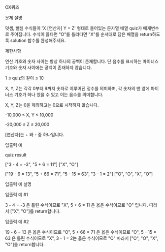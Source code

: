 OX퀴즈

문제 설명

덧셈, 뺄셈 수식들이 'X [연산자] Y = Z' 형태로 들어있는 문자열 배열 quiz가 매개변수로 주어집니다. 수식이 옳다면 "O"를 틀리다면 "X"를 순서대로 담은 배열을 return하도록 solution 함수를 완성해주세요.

제한사항

연산 기호와 숫자 사이는 항상 하나의 공백이 존재합니다. 단 음수를 표시하는 마이너스 기호와 숫자 사이에는 공백이 존재하지 않습니다.

1 ≤ quiz의 길이 ≤ 10

X, Y, Z는 각각 0부터 9까지 숫자로 이루어진 정수를 의미하며, 각 숫자의 맨 앞에 마이너스 기호가 하나 있을 수 있고 이는 음수를 의미합니다.

X, Y, Z는 0을 제외하고는 0으로 시작하지 않습니다.

-10,000 ≤ X, Y ≤ 10,000

-20,000 ≤ Z ≤ 20,000

[연산자]는 + 와 - 중 하나입니다.

입출력 예

quiz result

["3 - 4 = -3", "5 + 6 = 11"] ["X", "O"]

["19 - 6 = 13", "5 + 66 = 71", "5 - 15 = 63", "3 - 1 = 2"] ["O", "O", "X", "O"]

입출력 예 설명

입출력 예 #1

3 - 4 = -3 은 틀린 수식이므로 "X", 5 + 6 = 11 은 옳은 수식이므로 "O" 입니다. 따라서 ["X", "O"]를 return합니다.

입출력 예 #2

19 - 6 = 13 은 옳은 수식이므로 "O", 5 + 66 = 71 은 옳은 수식이므로 "O", 5 - 15 = 63 은 틀린 수식이므로 "X", 3 - 1 = 2는 옳은 수식이므로 "O" 따라서 ["O", "O", "X", "O"]를 return합니다.
